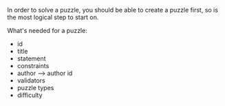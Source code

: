 In order to solve a puzzle, you should be able to create a puzzle first, so is the most logical step to start on.

What's needed for a puzzle:

- id
- title
- statement
- constraints
- author --> author id
- validators
- puzzle types
- difficulty

